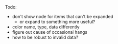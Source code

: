 Todo:
* don't show node for items that can't be expanded
  * or expand to something more useful?
* color name, type, data differently
* figure out cause of occasional hangs
* how to be robust to invalid data?